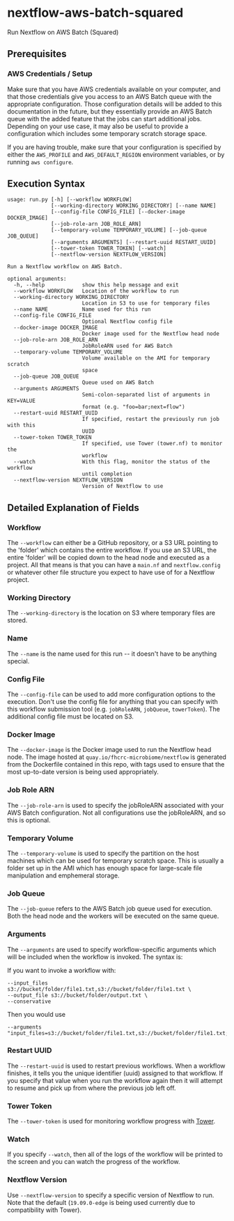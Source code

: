 # nextflow-aws-batch-squared
Run Nextflow on AWS Batch (Squared)

## Prerequisites

### AWS Credentials / Setup

Make sure that you have AWS credentials available on your computer,
and that those credentials give you access to an AWS Batch queue with
the appropriate configuration. Those configuration details will be
added to this documentation in the future, but they essentially provide
an AWS Batch queue with the added feature that the jobs can start
additional jobs. Depending on your use case, it may also be useful
to provide a configuration which includes some temporary scratch storage
space.

If you are having trouble, make sure that your configuration is specified
by either the `AWS_PROFILE` and `AWS_DEFAULT_REGION` environment variables,
or by running `aws configure`.


## Execution Syntax

```
usage: run.py [-h] [--workflow WORKFLOW]
              [--working-directory WORKING_DIRECTORY] [--name NAME]
              [--config-file CONFIG_FILE] [--docker-image DOCKER_IMAGE]
              [--job-role-arn JOB_ROLE_ARN]
              [--temporary-volume TEMPORARY_VOLUME] [--job-queue JOB_QUEUE]
              [--arguments ARGUMENTS] [--restart-uuid RESTART_UUID]
              [--tower-token TOWER_TOKEN] [--watch]
              [--nextflow-version NEXTFLOW_VERSION]

Run a Nextflow workflow on AWS Batch.

optional arguments:
  -h, --help            show this help message and exit
  --workflow WORKFLOW   Location of the workflow to run
  --working-directory WORKING_DIRECTORY
                        Location in S3 to use for temporary files
  --name NAME           Name used for this run
  --config-file CONFIG_FILE
                        Optional Nextflow config file
  --docker-image DOCKER_IMAGE
                        Docker image used for the Nextflow head node
  --job-role-arn JOB_ROLE_ARN
                        JobRoleARN used for AWS Batch
  --temporary-volume TEMPORARY_VOLUME
                        Volume available on the AMI for temporary scratch
                        space
  --job-queue JOB_QUEUE
                        Queue used on AWS Batch
  --arguments ARGUMENTS
                        Semi-colon-separated list of arguments in KEY=VALUE
                        format (e.g. "foo=bar;next=flow")
  --restart-uuid RESTART_UUID
                        If specified, restart the previously run job with this
                        UUID
  --tower-token TOWER_TOKEN
                        If specified, use Tower (tower.nf) to monitor the
                        workflow
  --watch               With this flag, monitor the status of the workflow
                        until completion
  --nextflow-version NEXTFLOW_VERSION
                        Version of Nextflow to use
```

## Detailed Explanation of Fields

### Workflow

The `--workflow` can either be a GitHub repository, or a S3 URL pointing to the 
'folder' which contains the entire workflow. If you use an S3 URL, the entire
'folder' will be copied down to the head node and executed as a project. All
that means is that you can have a `main.nf` and `nextflow.config` or whatever
other file structure you expect to have use of for a Nextflow project.

### Working Directory

The `--working-directory` is the location on S3 where temporary files are stored.

### Name

The `--name` is the name used for this run -- it doesn't have to be anything special.

### Config File

The `--config-file` can be used to add more configuration options to the execution.
Don't use the config file for anything that you can specify with this workflow
submission tool (e.g. `jobRoleARN`, `jobQueue`, `towerToken`). The additional config
file must be located on S3.

### Docker Image

The `--docker-image` is the Docker image used to run the Nextflow head node. The
image hosted at `quay.io/fhcrc-microbiome/nextflow` is generated from the Dockerfile
contained in this repo, with tags used to ensure that the most up-to-date version
is being used appropriately.

### Job Role ARN

The `--job-role-arn` is used to specify the jobRoleARN associated with your AWS Batch
configuration. Not all configurations use the jobRoleARN, and so this is optional.

### Temporary Volume

The `--temporary-volume` is used to specify the partition on the host machines
which can be used for temporary scratch space. This is usually a folder set up
in the AMI which has enough space for large-scale file manipulation and emphemeral
storage.

### Job Queue

The `--job-queue` refers to the AWS Batch job queue used for execution. Both the head
node and the workers will be executed on the same queue.

### Arguments

The `--arguments` are used to specify workflow-specific arguments which will be
included when the workflow is invoked. The syntax is:

If you want to invoke a workflow with:

```
--input_files s3://bucket/folder/file1.txt,s3://bucket/folder/file1.txt \
--output_file s3://bucket/folder/output.txt \
--conservative
```

Then you would use

```
--arguments "input_files=s3://bucket/folder/file1.txt,s3://bucket/folder/file1.txt;output_file=s3://bucket/folder/output.txt;conservative"
```

### Restart UUID

The `--restart-uuid` is used to restart previous workflows. When a workflow finishes, 
it tells you the unique identifier (uuid) assigned to that workflow. If you specify
that value when you run the workflow again then it will attempt to resume and pick
up from where the previous job left off.

### Tower Token

The `--tower-token` is used for monitoring workflow progress with [Tower](tower.nf).

### Watch

If you specify `--watch`, then all of the logs of the workflow will be printed to
the screen and you can watch the progress of the workflow.

### Nextflow Version

Use `--nextflow-version` to specify a specific version of Nextflow to run. Note that
the default (`19.09.0-edge` is being used currently due to compatibility with Tower).
